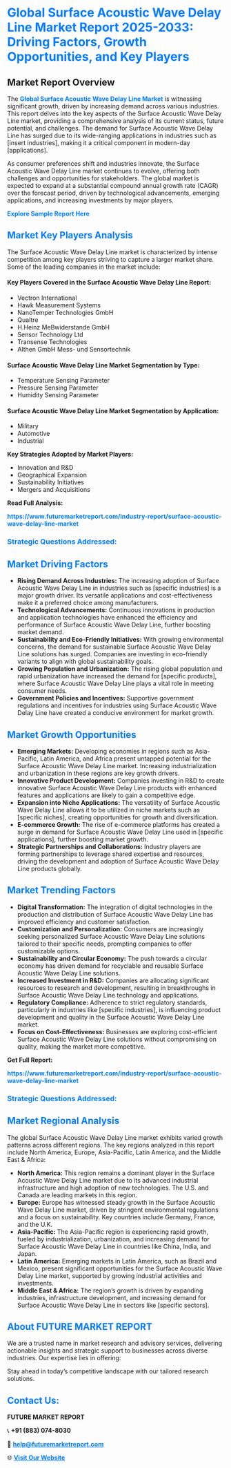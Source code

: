 <h1 style="color: #007BFF;">Global Surface Acoustic Wave Delay Line Market Report 2025-2033: Driving Factors, Growth Opportunities, and Key Players</h1>

<section id="overview">
<h2>Market Report Overview</h2>
<p>The <a href="https://www.futuremarketreport.com/industry-report/surface-acoustic-wave-delay-line-market" style="color: #007BFF; text-decoration: none;"><strong>Global Surface Acoustic Wave Delay Line Market</strong></a> is witnessing significant growth, driven by increasing demand across various industries. This report delves into the key aspects of the Surface Acoustic Wave Delay Line market, providing a comprehensive analysis of its current status, future potential, and challenges. The demand for Surface Acoustic Wave Delay Line has surged due to its wide-ranging applications in industries such as [insert industries], making it a critical component in modern-day [applications].</p>
<p>As consumer preferences shift and industries innovate, the Surface Acoustic Wave Delay Line market continues to evolve, offering both challenges and opportunities for stakeholders. The global market is expected to expand at a substantial compound annual growth rate (CAGR) over the forecast period, driven by technological advancements, emerging applications, and increasing investments by major players.</p>
</section>

<section id="overview">
<p><a href="https://www.futuremarketreport.com/request-sample/reportId=81501" style="color: #007BFF; text-decoration: none;"><strong>Explore Sample Report Here</strong></a></p>
</section>

<section id="key-players">
<h2 style="color: #007BFF;">Market Key Players Analysis</h2>
<p>The Surface Acoustic Wave Delay Line market is characterized by intense competition among key players striving to capture a larger market share. Some of the leading companies in the market include:</p>
<h4>Key Players Covered in the Surface Acoustic Wave Delay Line Report:</h4>
<ul><li>Vectron International</li><li>Hawk Measurement Systems</li><li>NanoTemper Technologies GmbH</li><li>Qualtre</li><li>H.Heinz MeBwiderstande GmbH</li><li>Sensor Technology Ltd</li><li>Transense Technologies</li><li>Althen GmbH Mess- und Sensortechnik</li></ul>
<h4>Surface Acoustic Wave Delay Line Market Segmentation by Type:</h4>
<ul><li>Temperature Sensing Parameter</li><li>Pressure Sensing Parameter</li><li>Humidity Sensing Parameter</li></ul>

<h4>Surface Acoustic Wave Delay Line Market Segmentation by Application:</h4>
<ul><li>Military</li><li>Automotive</li><li>Industrial</li></ul>
<p><strong>Key Strategies Adopted by Market Players:</strong></p>
<ul>
<li>Innovation and R&D</li>
<li>Geographical Expansion</li>
<li>Sustainability Initiatives</li>
<li>Mergers and Acquisitions</li>
</ul>
</section>

<section>
<p><strong>Read Full Analysis: </strong></p><a href="https://www.futuremarketreport.com/industry-report/surface-acoustic-wave-delay-line-market" style="color: #007BFF; text-decoration: none;"><strong>https://www.futuremarketreport.com/industry-report/surface-acoustic-wave-delay-line-market</strong></a>
<h3 style="color: #007BFF;">Strategic Questions Addressed:</h3>
</section>

<section id="driving-factors">
<h2 style="color: #007BFF;">Market Driving Factors</h2>
<ul>
<li><strong>Rising Demand Across Industries:</strong> The increasing adoption of Surface Acoustic Wave Delay Line in industries such as [specific industries] is a major growth driver. Its versatile applications and cost-effectiveness make it a preferred choice among manufacturers.</li>
<li><strong>Technological Advancements:</strong> Continuous innovations in production and application technologies have enhanced the efficiency and performance of Surface Acoustic Wave Delay Line, further boosting market demand.</li>
<li><strong>Sustainability and Eco-Friendly Initiatives:</strong> With growing environmental concerns, the demand for sustainable Surface Acoustic Wave Delay Line solutions has surged. Companies are investing in eco-friendly variants to align with global sustainability goals.</li>
<li><strong>Growing Population and Urbanization:</strong> The rising global population and rapid urbanization have increased the demand for [specific products], where Surface Acoustic Wave Delay Line plays a vital role in meeting consumer needs.</li>
<li><strong>Government Policies and Incentives:</strong> Supportive government regulations and incentives for industries using Surface Acoustic Wave Delay Line have created a conducive environment for market growth.</li>
</ul>
</section>

<section id="growth-opportunities">
<h2 style="color: #007BFF;">Market Growth Opportunities</h2>
<ul>
<li><strong>Emerging Markets:</strong> Developing economies in regions such as Asia-Pacific, Latin America, and Africa present untapped potential for the Surface Acoustic Wave Delay Line market. Increasing industrialization and urbanization in these regions are key growth drivers.</li>
<li><strong>Innovative Product Development:</strong> Companies investing in R&D to create innovative Surface Acoustic Wave Delay Line products with enhanced features and applications are likely to gain a competitive edge.</li>
<li><strong>Expansion into Niche Applications:</strong> The versatility of Surface Acoustic Wave Delay Line allows it to be utilized in niche markets such as [specific niches], creating opportunities for growth and diversification.</li>
<li><strong>E-commerce Growth:</strong> The rise of e-commerce platforms has created a surge in demand for Surface Acoustic Wave Delay Line used in [specific applications], further boosting market growth.</li>
<li><strong>Strategic Partnerships and Collaborations:</strong> Industry players are forming partnerships to leverage shared expertise and resources, driving the development and adoption of Surface Acoustic Wave Delay Line products globally.</li>
</ul>
</section>

<section id="trending-factors">
<h2 style="color: #007BFF;">Market Trending Factors</h2>
<ul>
<li><strong>Digital Transformation:</strong> The integration of digital technologies in the production and distribution of Surface Acoustic Wave Delay Line has improved efficiency and customer satisfaction.</li>
<li><strong>Customization and Personalization:</strong> Consumers are increasingly seeking personalized Surface Acoustic Wave Delay Line solutions tailored to their specific needs, prompting companies to offer customizable options.</li>
<li><strong>Sustainability and Circular Economy:</strong> The push towards a circular economy has driven demand for recyclable and reusable Surface Acoustic Wave Delay Line solutions.</li>
<li><strong>Increased Investment in R&D:</strong> Companies are allocating significant resources to research and development, resulting in breakthroughs in Surface Acoustic Wave Delay Line technology and applications.</li>
<li><strong>Regulatory Compliance:</strong> Adherence to strict regulatory standards, particularly in industries like [specific industries], is influencing product development and quality in the Surface Acoustic Wave Delay Line market.</li>
<li><strong>Focus on Cost-Effectiveness:</strong> Businesses are exploring cost-efficient Surface Acoustic Wave Delay Line solutions without compromising on quality, making the market more competitive.</li>
</ul>
</section>

<section>
<p><strong>Get Full Report: </strong></p><a href="https://www.futuremarketreport.com/industry-report/surface-acoustic-wave-delay-line-market" style="color: #007BFF; text-decoration: none;"><strong>https://www.futuremarketreport.com/industry-report/surface-acoustic-wave-delay-line-market</strong></a>
<h3 style="color: #007BFF;">Strategic Questions Addressed:</h3>
</section>


<section id="regional-analysis">
<h2 style="color: #007BFF;">Market Regional Analysis</h2>
<p>The global Surface Acoustic Wave Delay Line market exhibits varied growth patterns across different regions. The key regions analyzed in this report include North America, Europe, Asia-Pacific, Latin America, and the Middle East & Africa:</p>
<ul>
<li><strong>North America:</strong> This region remains a dominant player in the Surface Acoustic Wave Delay Line market due to its advanced industrial infrastructure and high adoption of new technologies. The U.S. and Canada are leading markets in this region.</li>
<li><strong>Europe:</strong> Europe has witnessed steady growth in the Surface Acoustic Wave Delay Line market, driven by stringent environmental regulations and a focus on sustainability. Key countries include Germany, France, and the U.K.</li>
<li><strong>Asia-Pacific:</strong> The Asia-Pacific region is experiencing rapid growth, fueled by industrialization, urbanization, and increasing demand for Surface Acoustic Wave Delay Line in countries like China, India, and Japan.</li>
<li><strong>Latin America:</strong> Emerging markets in Latin America, such as Brazil and Mexico, present significant opportunities for the Surface Acoustic Wave Delay Line market, supported by growing industrial activities and investments.</li>
<li><strong>Middle East & Africa:</strong> The region’s growth is driven by expanding industries, infrastructure development, and increasing demand for Surface Acoustic Wave Delay Line in sectors like [specific sectors].</li>
</ul>
</section>

<footer>
<h2 style="color: #007BFF;">About FUTURE MARKET REPORT</h2>
<p>We are a trusted name in market research and advisory services, delivering actionable insights and strategic support to businesses across diverse industries. Our expertise lies in offering:</p>

<p>Stay ahead in today’s competitive landscape with our tailored research solutions.</p>

<h2 style="color: #007BFF;">Contact Us:</h2>
<p><strong>FUTURE MARKET REPORT</strong></p>
<p>📞 <strong>+91 (883) 074-8030</strong></p>
<p>📧 <strong><a href="mailto:help@futuremarketreport.com" style="color: #007BFF;">help@futuremarketreport.com</a></strong></p>
<p>🌐 <strong><a href="https://www.futuremarketreport.com/" style="color: #007BFF;">Visit Our Website</a></strong></p>
</footer>